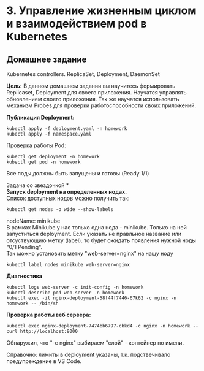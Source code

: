 # 3. Управление жизненным циклом и взаимодействием pod в Kubernetes

## Домашнее задание
Kubernetes controllers. ReplicaSet, Deployment, DaemonSet  

**Цель:**
В данном домашнем задании вы научитесь формировать Replicaset, Deployment для своего приложения. Научатся управлять обновлением своего приложения. Так же научатся использовать механизм Probes для проверки работоспособности своих приложений.  


**Публикация Deployment:**
```
kubectl apply -f deployment.yaml -n homework  
kubectl apply -f namespace.yaml  
```
Проверка работы Pod:
```
kubectl get deployment -n homework  
kubectl get pod -n homework  
```
Все поды должны быть запущены и готовы (Ready 1/1)  

Задача со звездочкой *  
**Запуск deployment на определенных нодах.**  
Список доступных нодов можно получить так:  
```
kubectl get nodes -o wide --show-labels
```
nodeName: minikube  
В рамках Minikube у нас только одна нода - minikube. Только на ней запуститься deployment. Если указать не правльное название или отсуствующию метку (label). то будет ожидать появления нужной ноды "0/1     Pending".  
Так можно установить метку "web-server=nginx" на нашу ноду  
```
kubectl label nodes minikube web-server=nginx
```

**Диагностика**  
```
kubectl logs web-server -c init-config -n homework
kubectl describe pod web-server -n homework
kubectl exec -it nginx-deployment-58f44f7446-67k62 -c nginx -n homework -- /bin/sh
```

**Проверка работы веб сервера:**
```
kubectl exec nginx-deployment-7474bb6797-cbkd4 -c nginx -n homework -- curl http://localhost:8000
```
Обнаружил, что "-c nginx" выбираем "слой" - контейнер по имени.  
  
Справочно: лимиты в deployment указаны, т.к. подствечивало предупреждение в VS Code.  